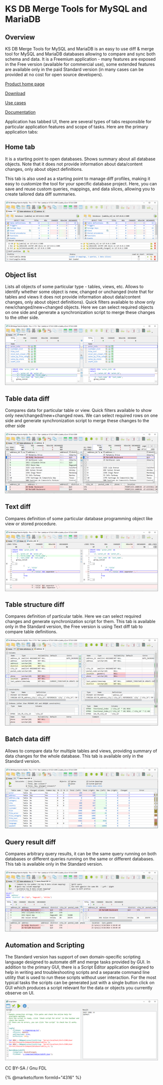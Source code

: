 
# KS DB Merge Tools for MySQL and MariaDB

## Overview


KS DB Merge Tools for MySQL and MariaDB is an easy to use diff & merge tool for MySQL and MariaDB databases allowing to compare and sync both schema and data. It is a Freemium application - many features are exposed in the Free version (available for commercial use), some extended features are available only in the paid Standard version (in many cases can be provided at no cost for open source developers).


[Product home page](https://ksdbmerge.tools/for-mysql)


[Download](https://ksdbmerge.tools/mysql-diff-merge-download.html)


[Use cases](https://ksdbmerge.tools/mysql-diff-merge-use-cases-1-schema-summary.html)


[Documentation](https://ksdbmerge.tools/docs/for-mysql/overview.html)


Application has tabbed UI, there are several types of tabs responsible for particular application features and scope of tasks. Here are the primary application tabs:


## Home tab


It is a starting point to open databases. Shows summary about all database objects. Note that it does not provide information about data/content changes, only about object definitions.


This tab is also used as a starting point to manage diff profiles, making it easy to customize the tool for your specific database project. Here, you can save and reuse custom queries, mappings, and data slices, allowing you to create tailored data diff summaries.


![tabs-home](../../.gitbook/assets/ks-db-merge-tools-for-mysql-and-mariadb/+image/tabs-home.png "tabs-home")


## Object list


Lists all objects of some particular type - tables, views, etc. Allows to identify whether some object is new, changed or unchanged (note that for tables and views it does not provide information about data/content changes, only about object definitions). Quick filters available to show only new/changed/new+changed objects. Here we can select required objects on one side and generate a synchronization script to merge these changes to the other side.


![tabs-object-list](../../.gitbook/assets/ks-db-merge-tools-for-mysql-and-mariadb/+image/tabs-object-list.png "tabs-object-list")


## Table data diff


Compares data for particular table or view. Quick filters available to show only new/changed/new+changed rows. We can select required rows on one side and generate synchronization script to merge these changes to the other side


![tabs-data-diff](../../.gitbook/assets/ks-db-merge-tools-for-mysql-and-mariadb/+image/tabs-data-diff.png "tabs-data-diff")


## Text diff


Compares definition of some particular database programming object like view or stored procedure.


![tabs-text-diff](../../.gitbook/assets/ks-db-merge-tools-for-mysql-and-mariadb/+image/tabs-text-diff.png "tabs-text-diff")


## Table structure diff


Compares definition of particular table. Here we can select required changes and generate synchronization script for them. This tab is available only in the Standard version, the Free version is using Text diff tab to compare table definitions.


![tabs-table-structure-diff](../../.gitbook/assets/ks-db-merge-tools-for-mysql-and-mariadb/+image/tabs-table-structure-diff.png "tabs-table-structure-diff")


## Batch data diff


Allows to compare data for multiple tables and views, providing summary of data changes for the whole database. This tab is available only in the Standard version.


![tabs-batch-data-diff](../../.gitbook/assets/ks-db-merge-tools-for-mysql-and-mariadb/+image/tabs-batch-data-diff.png "tabs-batch-data-diff")


## Query result diff


Compares arbitrary query results, it can be the same query running on both databases or different queries running on the same or different databases. This tab is available only in the Standard version.


![tabs-query-result-diff](../../.gitbook/assets/ks-db-merge-tools-for-mysql-and-mariadb/+image/tabs-query-result-diff.png "tabs-query-result-diff")


## Automation and Scripting


The Standard version has support of own domain-specific scripting language designed to automate diff and merge tasks provided by GUI. In addition to the primary GUI, there is a Script Editor application designed to help in writing and troubleshooting scripts and a separate command line utility that is used to run these scripts without user interaction. For the most typical tasks the scripts can be generated just with a single button click on GUI which produces a script relevant for the data or objects you currently observe on UI.


![automation-scripting](../../.gitbook/assets/ks-db-merge-tools-for-mysql-and-mariadb/+image/automation-scripting.png "automation-scripting")


CC BY-SA / Gnu FDL


{% @marketo/form formId="4316" %}
